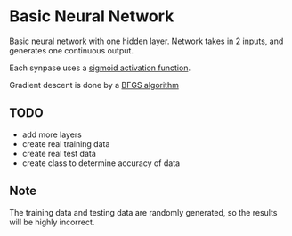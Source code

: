 # Basic Neural Network

Basic neural network with one hidden layer. Network takes in 2 inputs, and generates one continuous output.

Each synpase uses a [sigmoid activation function](https://en.wikipedia.org/wiki/Sigmoid_function).

Gradient descent is done by a [BFGS algorithm](https://en.wikipedia.org/wiki/Broyden%E2%80%93Fletcher%E2%80%93Goldfarb%E2%80%93Shanno_algorithm)

## TODO
- add more layers
- create real training data
- create real test data
- create class to determine accuracy of data

## Note
The training data and testing data are randomly generated, so the results will be highly incorrect.
